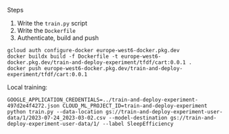 Steps

1. Write the `train.py` script
2. Write the `Dockerfile`
3. Authenticate, build and push

```
gcloud auth configure-docker europe-west6-docker.pkg.dev
docker buildx build -f Dockerfile -t europe-west6-docker.pkg.dev/train-and-deploy-experiment/tfdf/cart:0.0.1 .
docker push europe-west6-docker.pkg.dev/train-and-deploy-experiment/tfdf/cart:0.0.1
```

Local training:

```
GOOGLE_APPLICATION_CREDENTIALS=../train-and-deploy-experiment-497d2e4f4272.json CLOUD_ML_PROJECT_ID=train-and-deploy-experiment python train.py --data-location gs://train-and-deploy-experiment-user-data/1/2023-07-24_2023-03-02.csv --model-destination gs://train-and-deploy-experiment-user-data/1/ --label SleepEfficiency
```
